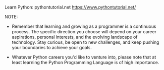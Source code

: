 Learn Python: pythontutorial.net
https://www.pythontutorial.net/

NOTE:
- Remember that learning and growing as a programmer is a continuous process. The specific direction you choose will depend on your career aspirations, personal interests, and the evolving landscape of technology. Stay curious, be open to new challenges, and keep pushing your boundaries to achieve your goals.

- Whatever Python careers you'd like to venture into, please note that at least learning the Python Programming Language is of high importance.

